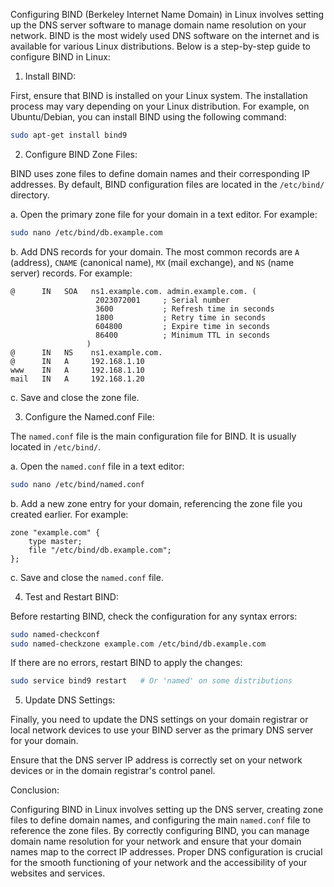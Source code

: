 Configuring BIND (Berkeley Internet Name Domain) in Linux involves setting up the DNS server software to manage domain name resolution on your network. BIND is the most widely used DNS software on the internet and is available for various Linux distributions. Below is a step-by-step guide to configure BIND in Linux:

1. Install BIND:

First, ensure that BIND is installed on your Linux system. The installation process may vary depending on your Linux distribution. For example, on Ubuntu/Debian, you can install BIND using the following command:
```bash
sudo apt-get install bind9
```

2. Configure BIND Zone Files:

BIND uses zone files to define domain names and their corresponding IP addresses. By default, BIND configuration files are located in the `/etc/bind/` directory.

a. Open the primary zone file for your domain in a text editor. For example:
```bash
sudo nano /etc/bind/db.example.com
```

b. Add DNS records for your domain. The most common records are `A` (address), `CNAME` (canonical name), `MX` (mail exchange), and `NS` (name server) records. For example:
```
@      IN   SOA   ns1.example.com. admin.example.com. (
                   2023072001     ; Serial number
                   3600           ; Refresh time in seconds
                   1800           ; Retry time in seconds
                   604800         ; Expire time in seconds
                   86400          ; Minimum TTL in seconds
                 )
@      IN   NS    ns1.example.com.
@      IN   A     192.168.1.10
www    IN   A     192.168.1.10
mail   IN   A     192.168.1.20
```

c. Save and close the zone file.

3. Configure the Named.conf File:

The `named.conf` file is the main configuration file for BIND. It is usually located in `/etc/bind/`.

a. Open the `named.conf` file in a text editor:
```bash
sudo nano /etc/bind/named.conf
```

b. Add a new zone entry for your domain, referencing the zone file you created earlier. For example:
```
zone "example.com" {
    type master;
    file "/etc/bind/db.example.com";
};
```

c. Save and close the `named.conf` file.

4. Test and Restart BIND:

Before restarting BIND, check the configuration for any syntax errors:
```bash
sudo named-checkconf
sudo named-checkzone example.com /etc/bind/db.example.com
```

If there are no errors, restart BIND to apply the changes:
```bash
sudo service bind9 restart   # Or 'named' on some distributions
```

5. Update DNS Settings:

Finally, you need to update the DNS settings on your domain registrar or local network devices to use your BIND server as the primary DNS server for your domain.

Ensure that the DNS server IP address is correctly set on your network devices or in the domain registrar's control panel.

Conclusion:

Configuring BIND in Linux involves setting up the DNS server, creating zone files to define domain names, and configuring the main `named.conf` file to reference the zone files. By correctly configuring BIND, you can manage domain name resolution for your network and ensure that your domain names map to the correct IP addresses. Proper DNS configuration is crucial for the smooth functioning of your network and the accessibility of your websites and services.
